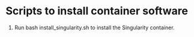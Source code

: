 # Scripts to install container software

1. Run bash install_singularity.sh to install the Singularity container.
